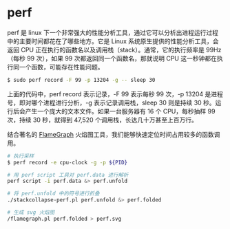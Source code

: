 # perf

perf 是 linux 下一个非常强大的性能分析工具，通过它可以分析出进程运行过程中的主要时间都花在了哪些地方。它是 Linux 系统原生提供的性能分析工具，会返回 CPU 正在执行的函数名以及调用栈（stack）。通常，它的执行频率是 99Hz（每秒 99 次），如果 99 次都返回同一个函数名，那就说明 CPU 这一秒钟都在执行同一个函数，可能存在性能问题。

```sh
$ sudo perf record -F 99 -p 13204 -g -- sleep 30
```

上面的代码中，perf record 表示记录，-F 99 表示每秒 99 次，-p 13204 是进程号，即对哪个进程进行分析，-g 表示记录调用栈，sleep 30 则是持续 30 秒。运行后会产生一个庞大的文本文件。如果一台服务器有 16 个 CPU，每秒抽样 99 次，持续 30 秒，就得到 47,520 个调用栈，长达几十万甚至上百万行。

结合著名的 [FlameGraph](https://github.com/brendangregg/FlameGraph.git) 火焰图工具，我们能够快速定位时间占用较多的函数调用。

```sh
# 执行采样
$ perf record -e cpu-clock -g -p ${PID}

# 用 perf script 工具对 perf.data 进行解析
perf script -i perf.data &> perf.unfold

# 将 perf.unfold 中的符号进行折叠
./stackcollapse-perf.pl perf.unfold &> perf.folded

# 生成 svg 火焰图
/flamegraph.pl perf.folded > perf.svg
```
